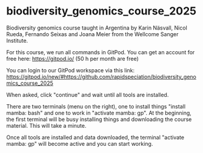 # biodiversity_genomics_course_2025
Biodiversity genomics course taught in Argentina by Karin Näsvall, Nicol Rueda, Fernando Seixas and Joana Meier from the Wellcome Sanger Institute.

For this course, we run all commands in GitPod. You can get an account for free here: https://gitpod.io/ (50 h per month are free)

You can login to our GitPod workspace via this link:
https://gitpod.io/new/#https://github.com/rapidspeciation/biodiversity_genomics_course_2025

When asked, click "continue" and wait until all tools are installed. 

There are two terminals (menu on the right), one to install things "install mamba: bash" and one to work in "activate mamba: gp". At the beginning, the first terminal will be busy installing things and downloading the course material. This will take a minute. 

Once all tools are installed and data downloaded, the terminal "activate mamba: gp" will become active and you can start working.


